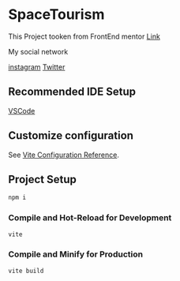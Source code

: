# SpaceTourism

This Project tooken from FrontEnd mentor [Link](https://www.frontendmentor.io/home)

My social network

[instagram](https://instagram.com/mahdi_sadeghi18) 
[Twitter](https://twitter.com/mehdi_fyber)

## Recommended IDE Setup

[VSCode](https://code.visualstudio.com/)

## Customize configuration

See [Vite Configuration Reference](https://vitejs.dev/config/).

## Project Setup

```sh
npm i
```

### Compile and Hot-Reload for Development

```sh
vite
```

### Compile and Minify for Production

```sh
vite build
```